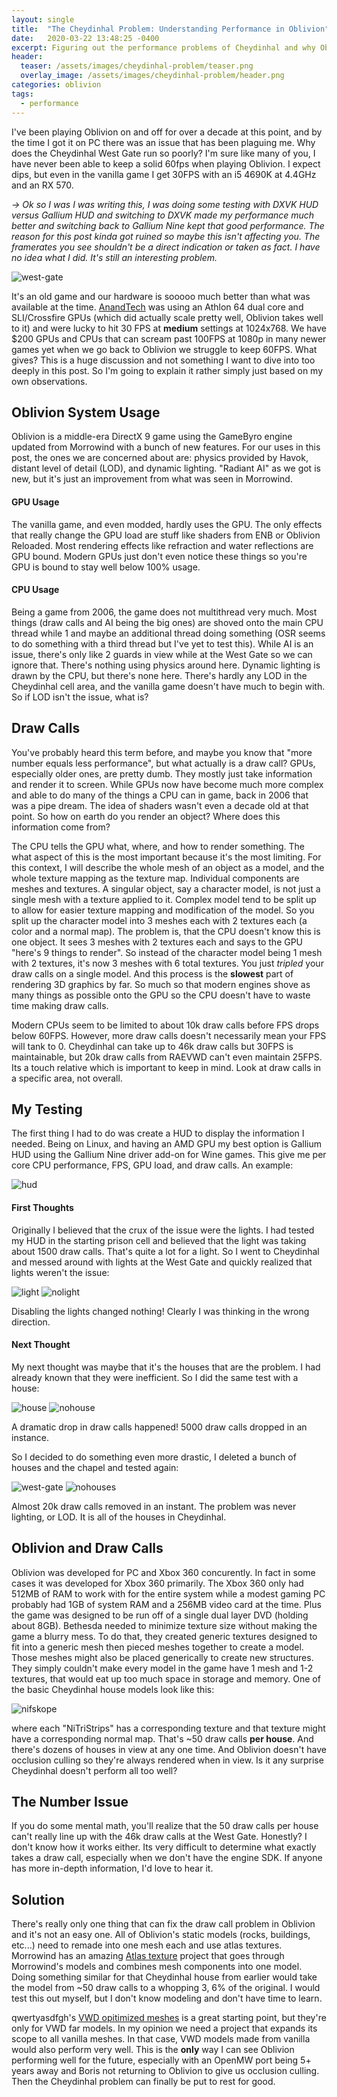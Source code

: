 ```yaml
---
layout: single
title:  "The Cheydinhal Problem: Understanding Performance in Oblivion"
date:   2020-03-22 13:48:25 -0400
excerpt: Figuring out the performance problems of Cheydinhal and why Oblivion doesn't perform well.
header: 
  teaser: /assets/images/cheydinhal-problem/teaser.png
  overlay_image: /assets/images/cheydinhal-problem/header.png
categories: oblivion 
tags:
  - performance
---
```


I've been playing Oblivion on and off for over a decade at this point, and by the time I got it on PC there was an issue that has been plaguing me.
Why does the Cheydinhal West Gate run so poorly?
I'm sure like many of you, I have never been able to keep a solid 60fps when playing Oblivion.
I expect dips, but even in the vanilla game I get 30FPS with an i5 4690K at 4.4GHz and an RX 570.

*-> Ok so I was I was writing this, I was doing some testing with DXVK HUD versus Gallium HUD and switching to DXVK made my performance much better and switching back to Gallium Nine kept that good performance.
The reason for this post kinda got ruined so maybe this isn't affecting you.
The framerates you see shouldn't be a direct indication or taken as fact.
I have no idea what I did.
It's still an interesting problem.*

![west-gate](/assets/images/cheydinhal-problem/cheydinhal-yes-houses.png)

It's an old game and our hardware is sooooo much better than what was available at the time.
[AnandTech][benchmark] was using an Athlon 64 dual core and SLI/Crossfire GPUs (which did actually scale pretty well, Oblivion takes well to it) and were lucky to hit 30 FPS at **medium** settings at 1024x768.
We have $200 GPUs and CPUs that can scream past 100FPS at 1080p in many newer games yet when we go back to Oblivion we struggle to keep 60FPS.
What gives?
This is a huge discussion and not something I want to dive into too deeply in this post. So I'm going to explain it rather simply just based on my own observations.



<h2>Oblivion System Usage</h2>

Oblivion is a middle-era DirectX 9 game using the GameByro engine updated from Morrowind with a bunch of new features.
For our uses in this post, the ones we are concerned about are: physics provided by Havok, distant level of detail (LOD), and dynamic lighting.
"Radiant AI" as we got is new, but it's just an improvement from what was seen in Morrowind.

<h4>GPU Usage</h4>

The vanilla game, and even modded, hardly uses the GPU.
The only effects that really change the GPU load are stuff like shaders from ENB or Oblivion Reloaded.
Most rendering effects like refraction and water reflections are GPU bound.
Modern GPUs just don't even notice these things so you're GPU is bound to stay well below 100% usage.

<h4>CPU Usage</h4>

Being a game from 2006, the game does not multithread very much.
Most things (draw calls and AI being the big ones) are shoved onto the main CPU thread while 1 and maybe an additional thread doing something
(OSR seems to do something with a third thread but I've yet to test this).
While AI is an issue, there's only like 2 guards in view while at the West Gate so we can ignore that.
There's nothing using physics around here.
Dynamic lighting is drawn by the CPU, but there's none here.
There's hardly any LOD in the Cheydinhal cell area, and the vanilla game doesn't have much to begin with.
So if LOD isn't the issue, what is?

<h2>Draw Calls</h2>

You've probably heard this term before, and maybe you know that "more number equals less performance", but what actually is a draw call?
GPUs, especially older ones, are pretty dumb. They mostly just take information and render it to screen.
While GPUs now have become much more complex and able to do many of the things a CPU can in game, back in 2006 that was a pipe dream.
The idea of shaders wasn't even a decade old at that point.
So how on earth do you render an object? Where does this information come from?

The CPU tells the GPU what, where, and how to render something.
The what aspect of this is the most important because it's the most limiting.
For this context, I will describe the whole mesh of an object as a model, and the whole texture mapping as the texture map.
Individual components are meshes and textures.
A singular object, say a character model, is not just a single mesh with a texture applied to it.
Complex model tend to be split up to allow for easier texture mapping and modification of the model.
So you split up the character model into 3 meshes each with 2 textures each (a color and a normal map).
The problem is, that the CPU doesn't know this is one object.
It sees 3 meshes with 2 textures each and says to the GPU "here's 9 things to render".
So instead of the character model being 1 mesh with 2 textures, it's now 3 meshes with 6 total textures.
You just *tripled* your draw calls on a single model.
And this process is the **slowest** part of rendering 3D graphics by far.
So much so that modern engines shove as many things as possible onto the GPU so the CPU doesn't have to waste time making draw calls.

Modern CPUs seem to be limited to about 10k draw calls before FPS drops below 60FPS.
However, more draw calls doesn't necessarily mean your FPS will tank to 0.
Cheydinhal can take up to 46k draw calls but 30FPS is maintainable, but 20k draw calls from RAEVWD can't even maintain 25FPS.
Its a touch relative which is important to keep in mind. Look at draw calls in a specific area, not overall.

<h2>My Testing</h2>

The first thing I had to do was create a HUD to display the information I needed.
Being on Linux, and having an AMD GPU my best option is Gallium HUD using the Gallium Nine driver add-on for Wine games.
This give me per core CPU performance, FPS, GPU load, and draw calls.
An example:

![hud](/assets/images/cheydinhal-problem/hud.png)

<h4>First Thoughts</h4>

Originally I believed that the crux of the issue were the lights.
I had tested my HUD in the starting prison cell and believed that the light was taking about 1500 draw calls.
That's quite a lot for a light.
So I went to Cheydinhal and messed around with lights at the West Gate and quickly realized that lights weren't the issue:

![light](/assets/images/cheydinhal-problem/light-on.png)
![nolight](/assets/images/cheydinhal-problem/light-off.png)

Disabling the lights changed nothing! Clearly I was thinking in the wrong direction.

<h4>Next Thought</h4>

My next thought was maybe that it's the houses that are the problem.
I had already known that they were inefficient.
So I did the same test with a house:

![house](/assets/images/cheydinhal-problem/house-on.png)
![nohouse](/assets/images/cheydinhal-problem/house-off.png)

A dramatic drop in draw calls happened!
5000 draw calls dropped in an instance.

So I decided to do something even more drastic, I deleted a bunch of houses and the chapel and tested again:

![west-gate](/assets/images/cheydinhal-problem/cheydinhal-yes-houses.png)
![nohouses](/assets/images/cheydinhal-problem/cheydinhal-no-houses.png)

Almost 20k draw calls removed in an instant. The problem was never lighting, or LOD. It is all of the houses in Cheydinhal.

<h2>Oblivion and Draw Calls</h2>

Oblivion was developed for PC and Xbox 360 concurently.
In fact in some cases it was developed for Xbox 360 primarily.
The Xbox 360 only had 512MB of RAM to work with for the entire system while a modest gaming PC probably had 1GB of system RAM and a 256MB video card at the time.
Plus the game was designed to be run off of a single dual layer DVD (holding about 8GB).
Bethesda needed to minimize texture size without making the game a blurry mess.
To do that, they created generic textures designed to fit into a generic mesh then pieced meshes together to create a model.
Those meshes might also be placed generically to create new structures.
They simply couldn't make every model in the game have 1 mesh and 1-2 textures, that would eat up too much space in storage and memory.
One of the basic Cheydinhal house models look like this:

![nifskope](/assets/images/cheydinhal-problem/nifskope.png)

where each "NiTriStrips" has a corresponding texture and that texture might have a corresponding normal map.
That's ~50 draw calls **per house**. And there's dozens of houses in view at any one time.
And Oblivion doesn't have occlusion culling so they're always rendered when in view.
Is it any surprise Cheydinhal doesn't perform all too well?

<h2>The Number Issue</h2>

If you do some mental math, you'll realize that the 50 draw calls per house can't really line up with the 46k draw calls at the West Gate.
Honestly? I don't know how it works either. Its very difficult to determine what exactly takes a draw call, especially when we don't have the engine SDK.
If anyone has more in-depth information, I'd love to hear it.

<h2>Solution</h2>

There's really only one thing that can fix the draw call problem in Oblivion and it's not an easy one.
All of Oblivion's static models (rocks, buildings, etc...) need to remade into one mesh each and use atlas textures.
Morrowind has an amazing [Atlas texture][atlas] project that goes through Morrowind's models and combines mesh components into one model.
Doing something similar for that Cheydinhal house from earlier would take the model from ~50 draw calls to a whopping 3, 6% of the original.
I would test this out myself, but I don't know modeling and don't have time to learn.

qwertyasdfgh's [VWD opitimized meshes][vwd] is a great starting point, but they're only for VWD far models.
In my opinion we need a project that expands its scope to all vanilla meshes. In that case, VWD models made from vanilla would also perform very well.
This is the **only** way I can see Oblivion performing well for the future, especially with an OpenMW port being 5+ years away and Boris not returning to Oblivion to give us occlusion culling.
Then the Cheydinhal problem can finally be put to rest for good.



[benchmark]:		https://www.anandtech.com/show/1996
[atlas]:		https://www.nexusmods.com/morrowind/mods/45399
[vwd]:			https://www.nexusmods.com/oblivion/mods/49595?
